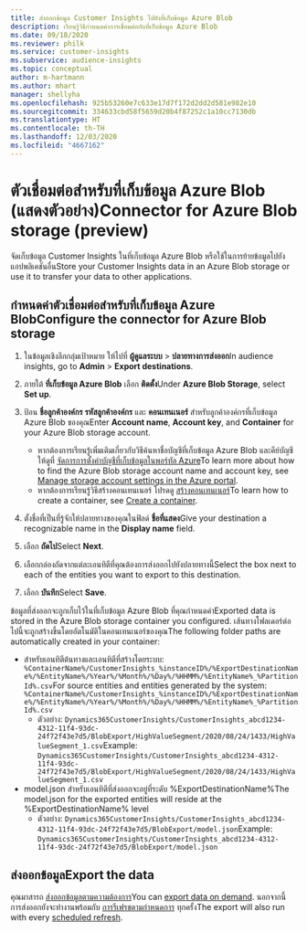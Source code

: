 ```yaml
---
title: ส่งออกข้อมูล Customer Insights ไปยังที่เก็บข้อมูล Azure Blob
description: เรียนรู้วิธีกำหนดค่าการเชื่อมต่อกับที่เก็บข้อมูล Azure Blob
ms.date: 09/18/2020
ms.reviewer: philk
ms.service: customer-insights
ms.subservice: audience-insights
ms.topic: conceptual
author: m-hartmann
ms.author: mhart
manager: shellyha
ms.openlocfilehash: 925b53260e7c633e17d7f172d2dd2d581e982e10
ms.sourcegitcommit: 334633cbd58f5659d20b4f87252c1a10cc7130db
ms.translationtype: HT
ms.contentlocale: th-TH
ms.lasthandoff: 12/03/2020
ms.locfileid: "4667162"
---
```

# <a name="connector-for-azure-blob-storage-preview"></a><span data-ttu-id="07d1e-103">ตัวเชื่อมต่อสำหรับที่เก็บข้อมูล Azure Blob (แสดงตัวอย่าง)</span><span class="sxs-lookup"><span data-stu-id="07d1e-103">Connector for Azure Blob storage (preview)</span></span>

<span data-ttu-id="07d1e-104">จัดเก็บข้อมูล Customer Insights ในที่เก็บข้อมูล Azure Blob หรือใช้ในการย้ายข้อมูลไปยังแอปพลิเคชันอื่น</span><span class="sxs-lookup"><span data-stu-id="07d1e-104">Store your Customer Insights data in an Azure Blob storage or use it to transfer your data to other applications.</span></span>

## <a name="configure-the-connector-for-azure-blob-storage"></a><span data-ttu-id="07d1e-105">กำหนดค่าตัวเชื่อมต่อสำหรับที่เก็บข้อมูล Azure Blob</span><span class="sxs-lookup"><span data-stu-id="07d1e-105">Configure the connector for Azure Blob storage</span></span>

1. <span data-ttu-id="07d1e-106">ในข้อมูลเชิงลึกกลุ่มเป้าหมาย ให้ไปที่ **ผู้ดูแลระบบ** > **ปลายทางการส่งออก**</span><span class="sxs-lookup"><span data-stu-id="07d1e-106">In audience insights, go to **Admin** > **Export destinations**.</span></span>

1. <span data-ttu-id="07d1e-107">ภายใต้ **ที่เก็บข้อมูล Azure Blob** เลือก **ติดตั้ง**</span><span class="sxs-lookup"><span data-stu-id="07d1e-107">Under **Azure Blob Storage**, select **Set up**.</span></span>

1. <span data-ttu-id="07d1e-108">ป้อน **ชื่อลูกค้าองค์กร** **รหัสลูกค้าองค์กร** และ **คอนเทนเนอร์** สำหรับลูกค้าองค์กรที่เก็บข้อมูล Azure Blob ของคุณ</span><span class="sxs-lookup"><span data-stu-id="07d1e-108">Enter **Account name**, **Account key**, and **Container** for your Azure Blob storage account.</span></span>
    - <span data-ttu-id="07d1e-109">หากต้องการเรียนรู้เพิ่มเติมเกี่ยวกับวิธีค้นหาชื่อบัญชีที่เก็บข้อมูล Azure Blob และคีย์บัญชี ให้ดูที่ [จัดการการตั้งค่าบัญชีที่เก็บข้อมูลในพอร์ทัล Azure](https://docs.microsoft.com/azure/storage/common/storage-account-manage)</span><span class="sxs-lookup"><span data-stu-id="07d1e-109">To learn more about how to find the Azure Blob storage account name and account key, see [Manage storage account settings in the Azure portal](https://docs.microsoft.com/azure/storage/common/storage-account-manage).</span></span>
    - <span data-ttu-id="07d1e-110">หากต้องการเรียนรู้วิธีสร้างคอนเทนเนอร์ โปรดดู [สร้างคอนเทนเนอร์](https://docs.microsoft.com/azure/storage/blobs/storage-quickstart-blobs-portal#create-a-container)</span><span class="sxs-lookup"><span data-stu-id="07d1e-110">To learn how to create a container, see [Create a container](https://docs.microsoft.com/azure/storage/blobs/storage-quickstart-blobs-portal#create-a-container).</span></span>

1. <span data-ttu-id="07d1e-111">ตั้งชื่อที่เป็นที่รู้จักให้ปลายทางของคุณในฟิลด์ **ชื่อที่แสดง**</span><span class="sxs-lookup"><span data-stu-id="07d1e-111">Give your destination a recognizable name in the **Display name** field.</span></span>

1. <span data-ttu-id="07d1e-112">เลือก **ถัดไป**</span><span class="sxs-lookup"><span data-stu-id="07d1e-112">Select **Next**.</span></span>

1. <span data-ttu-id="07d1e-113">เลือกกล่องถัดจากแต่ละเอนทิตีที่คุณต้องการส่งออกไปยังปลายทางนี้</span><span class="sxs-lookup"><span data-stu-id="07d1e-113">Select the box next to each of the entities you want to export to this destination.</span></span>

1. <span data-ttu-id="07d1e-114">เลือก **บันทึก**</span><span class="sxs-lookup"><span data-stu-id="07d1e-114">Select **Save**.</span></span>

<span data-ttu-id="07d1e-115">ข้อมูลที่ส่งออกจะถูกเก็บไว้ในที่เก็บข้อมูล Azure Blob ที่คุณกำหนดค่า</span><span class="sxs-lookup"><span data-stu-id="07d1e-115">Exported data is stored in the Azure Blob storage container you configured.</span></span> <span data-ttu-id="07d1e-116">เส้นทางโฟลเดอร์ต่อไปนี้จะถูกสร้างขึ้นโดยอัตโนมัติในคอนเทนเนอร์ของคุณ</span><span class="sxs-lookup"><span data-stu-id="07d1e-116">The following folder paths are automatically created in your container:</span></span>

- <span data-ttu-id="07d1e-117">สำหรับเอนทิตีต้นทางและเอนทิตีที่สร้างโดยระบบ: `%ContainerName%/CustomerInsights_%instanceID%/%ExportDestinationName%/%EntityName%/%Year%/%Month%/%Day%/%HHMM%/%EntityName%_%PartitionId%.csv`</span><span class="sxs-lookup"><span data-stu-id="07d1e-117">For source entities and entities generated by the system: `%ContainerName%/CustomerInsights_%instanceID%/%ExportDestinationName%/%EntityName%/%Year%/%Month%/%Day%/%HHMM%/%EntityName%_%PartitionId%.csv`</span></span>
  - <span data-ttu-id="07d1e-118">ตัวอย่าง: `Dynamics365CustomerInsights/CustomerInsights_abcd1234-4312-11f4-93dc-24f72f43e7d5/BlobExport/HighValueSegment/2020/08/24/1433/HighValueSegment_1.csv`</span><span class="sxs-lookup"><span data-stu-id="07d1e-118">Example: `Dynamics365CustomerInsights/CustomerInsights_abcd1234-4312-11f4-93dc-24f72f43e7d5/BlobExport/HighValueSegment/2020/08/24/1433/HighValueSegment_1.csv`</span></span>
- <span data-ttu-id="07d1e-119">model.json สำหรับเอนทิตีที่ส่งออกจะอยู่ที่ระดับ %ExportDestinationName%</span><span class="sxs-lookup"><span data-stu-id="07d1e-119">The model.json for the exported entities will reside at the %ExportDestinationName% level</span></span>
  - <span data-ttu-id="07d1e-120">ตัวอย่าง: `Dynamics365CustomerInsights/CustomerInsights_abcd1234-4312-11f4-93dc-24f72f43e7d5/BlobExport/model.json`</span><span class="sxs-lookup"><span data-stu-id="07d1e-120">Example: `Dynamics365CustomerInsights/CustomerInsights_abcd1234-4312-11f4-93dc-24f72f43e7d5/BlobExport/model.json`</span></span>

## <a name="export-the-data"></a><span data-ttu-id="07d1e-121">ส่งออกข้อมูล</span><span class="sxs-lookup"><span data-stu-id="07d1e-121">Export the data</span></span>

<span data-ttu-id="07d1e-122">คุณมาสารถ [ส่งออกข้อมูลตามความต้องการ](/export-destinations.md#export-data-on-demand)</span><span class="sxs-lookup"><span data-stu-id="07d1e-122">You can [export data on demand](/export-destinations.md#export-data-on-demand).</span></span> <span data-ttu-id="07d1e-123">นอกจากนี้ การส่งออกยังจะทำงานพร้อมกับ [การรีเฟรชตามกำหนดการ](system.md#schedule-tab) ทุกครั้ง</span><span class="sxs-lookup"><span data-stu-id="07d1e-123">The export will also run with every [scheduled refresh](system.md#schedule-tab).</span></span>
